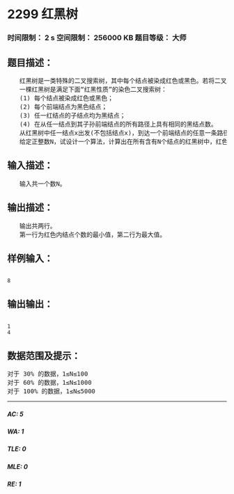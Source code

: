 # 2299 红黑树   
### 时间限制： 2 s     空间限制： 256000 KB     题目等级： 大师  
## 题目描述：  

<pre>
　　红黑树是一类特殊的二叉搜索树，其中每个结点被染成红色或黑色。若将二叉搜索树结点中的空指针看作是指向一个空结点，则称这类空结点为二叉搜索树的前端结点。并规定所有前端结点的高度为-1。
　　一棵红黑树是满足下面“红黑性质”的染色二叉搜索树：
　　(1) 每个结点被染成红色或黑色；
　　(2) 每个前端结点为黑色结点；
　　(3) 任一红结点的子结点均为黑结点；
　　(4) 在从任一结点到其子孙前端结点的所有路径上具有相同的黑结点数。
　　从红黑树中任一结点x出发(不包括结点x)，到达一个前端结点的任意一条路径上的黑结点个数称为结点x的黑高度，记作bh(x)。红黑树的黑高度定义为其根结点的黑高度。
　　给定正整数N，试设计一个算法，计算出在所有含有N个结点的红黑树中，红色内结点个数的最小值和最大值。
</pre>
  
  
## 输入描述：  

<pre>
　　输入共一个数N。
</pre>
  
  
## 输出描述：  

<pre>
　　输出共两行。
　　第一行为红色内结点个数的最小值，第二行为最大值。
</pre>
  
  
## 样例输入：  

<pre><code>
8
</code></pre>
  
  
## 输出输出：  

<pre><code>
1
4
</code></pre>
  
  
## 数据范围及提示：  

<pre>
对于 30% 的数据，1≤N≤100
对于 60% 的数据，1≤N≤1000
对于 100% 的数据，1≤N≤5000
</pre>
  
  
***  

##### AC: 5  
##### WA: 1  
##### TLE: 0  
##### MLE: 0  
##### RE: 1  
